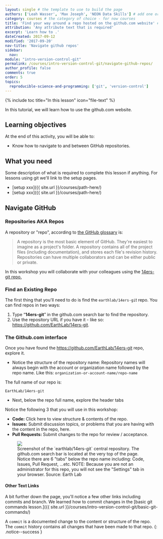 ```yaml
---
layout: single # the template to use to build the page
authors: ['Leah Wasser', 'Max Joseph', 'NEON Data Skills'] # add one or more authors as a list
category: courses # the category of choice - for now courses
title: 'Find your way around a repo hosted on the github.com website' # title should be concise and descriptive
attribution: 'Any attribute text that is required'
excerpt: 'Learn how to .'
dateCreated: 2017-09-12
modified: '2017-09-20'
nav-title: 'Navigate github repos'
sidebar:
  nav:
module: "intro-version-control-git"
permalink: /courses/intro-version-control-git/navigate-github-repos/
author_profile: false
comments: true
order: 5
topics:
  reproducible-science-and-programming: ['git', 'version-control']
---
```


{% include toc title="In this lesson" icon="file-text" %}

In this tutorial, we will learn how to use the github.com website.

<div class='notice--success' markdown="1">

## <i class="fa fa-graduation-cap" aria-hidden="true"></i> Learning objectives
At the end of this activity, you will be able to:

* Know how to navigate to and between GitHub repositories.


## <i class="fa fa-check-square-o fa-2" aria-hidden="true"></i> What you need

Some description of what is required to complete this lesson if anything.
For lessons using git we'll link to the setup pages.

* [setup xxx]({{ site.url }}/courses/path-here/)
* [setup xxx]({{ site.url }}/courses/path-here/)

</div>


## Navigate GitHub

### Repositories AKA Repos

A repository or "repo", according to
<a href="https://help.github.com/articles/github-glossary/" target="_blank"> the GitHub glossary</a> is:

> A repository is the most basic element of GitHub. They're easiest to imagine
as a project's folder. A repository contains all of the project files (including
documentation), and stores each file's revision history. Repositories can have
multiple collaborators and can be either public or private.

In this workshop you will collaborate with your colleagues using the
<a href="https://github.com/EarthLab/14ers-git" target="_blank">14ers-git repo.</a>

### Find an Existing Repo

The first thing that you'll need to do is find the `earthlab/14ers-gi`t repo.
You can find repos in two ways:

1. Type “**14ers-git**”  in the github.com search bar to find the repository.
2. Use the repository URL if you have it - like so:
<a href="https://github.com/EarthLab/14ers-git" target="_blank"> https://github.com/EarthLab/14ers-git</a>.

### The Github.com interface

Once you have found the https://github.com/EarthLab/14ers-git repo,
explore it.

* Notice the structure of the repository name: Repository names will always begin with the account or organization name followed by the repo name. Like this: `organization-or-account-name/repo-name`

The full name of our repo is:

 `EarthLab/14ers-git`

* Next, below the repo full name, explore the header tabs

Notice the following 3 that you will use in this workshop:

* **Code:** Click here to view structure & contents of the repo.
* **Issues:** Submit discussion topics, or problems that you are having with
the content in the repo, here.
* **Pull Requests:** Submit changes to the repo for review /
acceptance.

 <figure>
	<a href="{{ site.url }}/images/workshops/version-control/github-repo-interface.png">
	<img src="{{ site.url }}/images/workshops/version-control/github-repo-interface.png"></a>
	<figcaption> Screenshot of the `earthlab/14ers-git` central repository.
	The github.com search bar is located at the very top of the page. Notice there are 6
	"tabs" below the repo name including: Code, Issues, Pull Request, ...etc.
  NOTE: Because you are not an administrator for this
	repo, you will not see the "Settings" tab in your browser.
	Source: Earth Lab
	</figcaption>
</figure>



#### Other Text Links

A bit further down the page, you'll notice a few other links including
commits and branch. We learned how to commit changes in the [basic git commands lesson.]({{ site.url }}/courses/intro-version-control-git/basic-git-commands/)


<i class="fa fa-star"></i> A `commit` is a documented change to the content
or structure of the repo. The `commit` history contains all changes that
have been made to that repo.
{: .notice--success }
